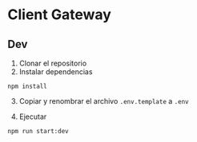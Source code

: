 # Client Gateway

## Dev

1. Clonar el repositorio
2. Instalar dependencias

```
npm install
```

3. Copiar y renombrar el archivo `.env.template` a `.env`

4. Ejecutar

```
npm run start:dev
```
